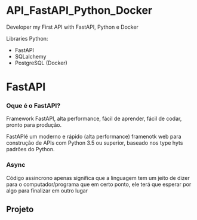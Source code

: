 # API_FastAPI_Python_Docker
Developer my First API with FastAPI, Python e Docker

Libraries Python: 
* FastAPI
* SQLalchemy
* PostgreSQL (Docker)

# FastAPI

### Oque é o FastAPI?

Framework FastAPI, alta performance, fácil de aprender, fácil de codar, pronto para produção. 

FastAPIé um moderno e rápido (alta performance) framenotk web para construção de APIs com Python 3.5 ou superior, baseado nos type hyts padrões do Python.

### Async

Código assincrono apenas significa que a linguagem tem um jeito de dizer para o computador/programa que em certo ponto, ele terá que esperar por algo para finalizar em outro lugar 

## Projeto
